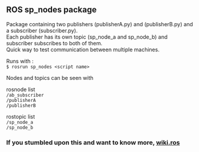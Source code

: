 ## ROS sp_nodes package


Package containing two publishers (publisherA.py) and (publisherB.py) and a subscriber (subscriber.py).   
Each publisher has its own topic (sp_node_a and sp_node_b) and subscriber subscribes to both of them.  
Quick way to test communication between multiple machines.  

Runs with :  
`$ rosrun sp_nodes <script name>`

Nodes and topics can be seen with   

rosnode list  
`/ab_subscriber`  
`/publisherA`  
`/publisherB`  

rostopic list   
`/sp_node_a`  
`/sp_node_b`  

### If you stumbled upon this and want to know more, [wiki.ros](http://wiki.ros.org)
